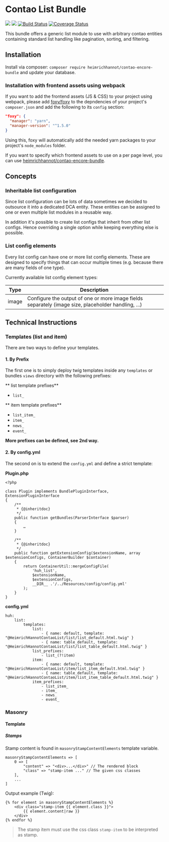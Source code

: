 # Contao List Bundle

[![](https://img.shields.io/packagist/v/heimrichhannot/contao-list-bundle.svg)](https://packagist.org/packages/heimrichhannot/contao-list-bundle)
[![](https://img.shields.io/packagist/dt/heimrichhannot/contao-list-bundle.svg)](https://packagist.org/packages/heimrichhannot/contao-list-bundle)
[![Build Status](https://travis-ci.org/heimrichhannot/contao-list-bundle.svg?branch=master)](https://travis-ci.org/heimrichhannot/contao-list-bundle)
[![Coverage Status](https://coveralls.io/repos/github/heimrichhannot/contao-list-bundle/badge.svg?branch=master)](https://coveralls.io/github/heimrichhannot/contao-list-bundle?branch=master)

This bundle offers a generic list module to use with arbitrary contao entities containing standard list handling like pagination, sorting, and filtering.

## Installation

Install via composer: `composer require heimrichhannot/contao-encore-bundle` and update your database.

### Installation with frontend assets using webpack

If you want to add the frontend assets (JS & CSS) to your project using webpack, please
add [foxy/foxy](https://github.com/fxpio/foxy) to the depndencies of your project's `composer.json` and add the following to its `config` section:

```json
"foxy": {
  "manager": "yarn",
  "manager-version": "^1.5.0"
}
```

Using this, foxy will automatically add the needed yarn packages to your project's `node_modules` folder.

If you want to specify which frontend assets to use on a per page level, you can use [heimrichhannot/contao-encore-bundle](https://github.com/heimrichhannot/contao-encore-bundle).

## Concepts

### Inheritable list configuration

Since list configuration can be lots of data sometimes we decided to outsource it into a dedicated DCA entity.
These entities can be assigned to one or even multiple list modules in a reusable way.

In addition it's possible to create list configs that inherit from other list configs.
Hence overriding a single option while keeping everything else is possible.

### List config elements

Every list config can have one or more list config elements. These are designed to specify things that can occur multiple times (e.g. because there are many fields of one type).

Currently available list config element types:

Type  | Description
------|------------
image | Configure the output of one or more image fields separately (image size, placeholder handling, ...)

## Technical Instructions

### Templates (list and item)

There are two ways to define your templates. 

#### 1. By Prefix

The first one is to simply deploy twig templates inside any `templates` or bundles `views` directory with the following prefixes:

** list template prefixes**

- `list_`

** item template prefixes**

- `list_item_`
- `item_`
- `news_`
- `event_`

**More prefixes can be defined, see 2nd way.**

#### 2. By config.yml

The second on is to extend the `config.yml` and define a strict template:

**Plugin.php**
```
<?php

class Plugin implements BundlePluginInterface, ExtensionPluginInterface
{
    /**
     * {@inheritdoc}
     */
    public function getBundles(ParserInterface $parser)
    {
        …
    }

    /**
     * {@inheritdoc}
     */
    public function getExtensionConfig($extensionName, array $extensionConfigs, ContainerBuilder $container)
    {
        return ContainerUtil::mergeConfigFile(
            'huh_list',
            $extensionName,
            $extensionConfigs,
            __DIR__ .'/../Resources/config/config.yml'
        );
    }
}
```

**config.yml**
```
huh:
    list:
        templates:
            list:
                - { name: default, template: "@HeimrichHannotContaoList/list/list_default.html.twig" }
                - { name: table_default, template: "@HeimrichHannotContaoList/list/list_table_default.html.twig" }
            list_prefixes:
                - list_(?!item)
            item:
                - { name: default, template: "@HeimrichHannotContaoList/item/list_item_default.html.twig" }
                - { name: table_default, template: "@HeimrichHannotContaoList/item/list_item_table_default.html.twig" }
            item_prefixes:
                - list_item_
                - item_
                - news_
                - event_
```


### Masonry

#### Template

##### Stamps

Stamp content is found in `masonryStampContentElements` template variable.

```
masonryStampContentElements => [
    0 => [
        "content" => "<div>...</div>" // The rendered block
        "class" => "stamp-item ..." // The given css classes 
    ],
    ...
]
```

Output example (Twig):

```
{% for element in masonryStampContentElements %}
    <div class="stamp-item {{ element.class }}">
        {{ element.content|raw }}
    </div>
{% endfor %}
```

> The stamp item must use the css class `stamp-item` to be interpreted as stamp. 